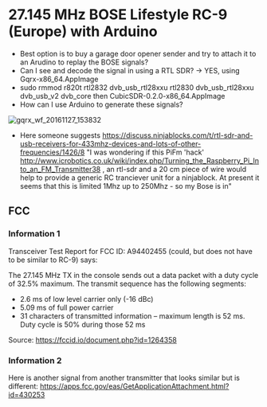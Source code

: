 # 27.145 MHz BOSE Lifestyle RC-9 (Europe) with Arduino

 * Best option is to buy a garage door opener sender and try to attach it to an Arudino to replay the BOSE signals?
 * Can I see and decode the signal in using a RTL SDR? -> YES, using Gqrx-x86_64.AppImage
 * sudo rmmod r820t rtl2832 dvb_usb_rtl28xxu rtl2830 dvb_usb_rtl28xxu dvb_usb_v2 dvb_core then CubicSDR-0.2.0-x86_64.AppImage
 * How can I use Arduino to generate these signals?
  
![gqrx_wf_20161127_153832](https://cloud.githubusercontent.com/assets/2480569/20649713/dc386ea6-b4c5-11e6-8e54-725710d34a90.png)

* Here someone suggests https://discuss.ninjablocks.com/t/rtl-sdr-and-usb-receivers-for-433mhz-devices-and-lots-of-other-frequencies/1426/8 "I was wondering if this PiFm 'hack' http://www.icrobotics.co.uk/wiki/index.php/Turning_the_Raspberry_Pi_Into_an_FM_Transmitter38 , an rtl-sdr and a 20 cm piece of wire would help to provide a generic RC tranciever unit for a ninjablock. At present it seems that this is limited 1Mhz up to 250Mhz - so my Bose is in"

## FCC

### Information 1
 
Transceiver Test Report for FCC ID: A94402455 (could, but does not have to be similar to RC-9) says:

The 27.145 MHz TX in the console sends out a data packet with a duty cycle of 32.5% maximum.  The transmit sequence has the following segments: 

*  2.6 ms of low level carrier only (-16 dBc) 
*  5.09 ms of full power carrier 
*  31 characters of transmitted information – maximum length is 52 ms. Duty cycle is 50% during those 52 ms

Source: https://fccid.io/document.php?id=1264358

### Information 2

Here is another signal from another transmitter that looks similar but is different:
https://apps.fcc.gov/eas/GetApplicationAttachment.html?id=430253